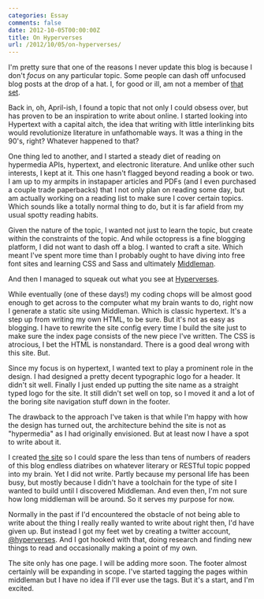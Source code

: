 ```yaml
---
categories: Essay
comments: false
date: 2012-10-05T00:00:00Z
title: On Hyperverses
url: /2012/10/05/on-hyperverses/
---
```


I'm pretty sure that one of the reasons I never update this blog is
because I don't *focus* on any particular topic. Some people can dash
off unfocused blog posts at the drop of a hat. I, for good or ill, am
not a member of [that set](https://en.wikipedia.org/wiki/Set_theory).

Back in, oh, April-ish, I found a topic that not only I could obsess
over, but has proven to be an inspiration to write about online. I
started looking into Hypertext with a capital aitch, the idea that
writing with little interlinking bits would revolutionize literature
in unfathomable ways. It was a thing in the 90's, right? Whatever
happened to that?

One thing led to another, and I started a steady diet of reading on
hypermedia APIs, hypertext, and electronic literature. And unlike
other such interests, I kept at it. This one hasn't flagged beyond
reading a book or two. I am up to my armpits in instapaper articles
and PDFs (and I even purchased a couple trade paperbacks) that I not
only plan on reading some day, but am actually working on a reading
list to make sure I cover certain topics. Which sounds like a totally
normal thing to do, but it is far afield from my usual spotty reading
habits.

Given the nature of the topic, I wanted not just to learn the topic,
but create within the constraints of the topic. And while octopress is
a fine blogging platform, I did not want to dash off a blog. I wanted
to craft a site. Which meant I've spent more time than I probably
ought to have diving into free font sites and learning CSS and Sass
and ultimately [Middleman](https://middlemanapp.com).

And then I managed to squeak out what you see at [Hyperverses](https://www.hypervers.es).

While eventually (one of these days!) my coding chops will be almost
good enough to get across to the computer what my brain wants to do,
right now I generate a static site using Middleman. Which is classic
hypertext. It's a step up from writing my own HTML, to be sure. But
it's not as easy as blogging. I have to rewrite the site config every
time I build the site just to make sure the index page consists of the
new piece I've written. The CSS is atrocious, I bet the HTML is
nonstandard. There is a good deal wrong with this site. But.

Since my focus is on hypertext, I wanted text to play a prominent role
in the design. I had designed a pretty decent typographic logo for a
header. It didn't sit well. Finally I just ended up putting the site
name as a straight typed logo for the site. It still didn't set well
on top, so I moved it and a lot of the boring site navigation stuff
down in the footer.

The drawback to the approach I've taken is that while I'm happy with
how the design has turned out, the architecture behind the site is not
as "hypermedia" as I had originally envisioned. But at least now I
have a spot to write about it.

I created [the site](https://www.hypervers.es) so I could spare the
less than tens of numbers of readers of this blog endless diatribes on
whatever literary or RESTful topic popped into my brain. Yet I did not
write. Partly because my personal life has been busy, but mostly
because I didn't have a toolchain for the type of site I wanted to
build until I discovered Middleman. And even then, I'm not sure how
long middleman will be around. So it serves my purpose for now.

Normally in the past if I'd encountered the obstacle of not being able
to write about the thing I really really wanted to write about right
then, I'd have given up. But instead I got my feet wet by creating a
twitter account, [@hyperverses](https://twitter.com/hyperverses). And I
got hooked with that, doing research and finding new things to read
and occasionally making a point of my own.

The site only has one page. I will be adding more soon. The footer
almost certainly will be expanding in scope. I've started tagging the
pages within middleman but I have no idea if I'll ever use the tags.
But it's a start, and I'm excited.
